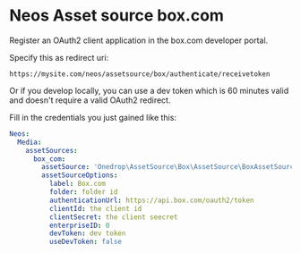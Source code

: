 # Neos Asset source box.com

Register an OAuth2 client application in the box.com developer portal.

Specify this as redirect uri:
```
https://mysite.com/neos/assetsource/box/authenticate/receivetoken
```

Or if you develop locally, you can use a dev token which is 60 minutes
valid and doesn't require a valid OAuth2 redirect.

Fill in the credentials you just gained like this:

```yaml
Neos:
  Media:
    assetSources:
      box_com:
        assetSource: 'Onedrop\AssetSource\Box\AssetSource\BoxAssetSource'
        assetSourceOptions:
          label: Box.com
          folder: folder id
          authenticationUrl: https://api.box.com/oauth2/token
          clientId: the client id
          clientSecret: the client seecret
          enterpriseID: 0
          devToken: dev token
          useDevToken: false
```
